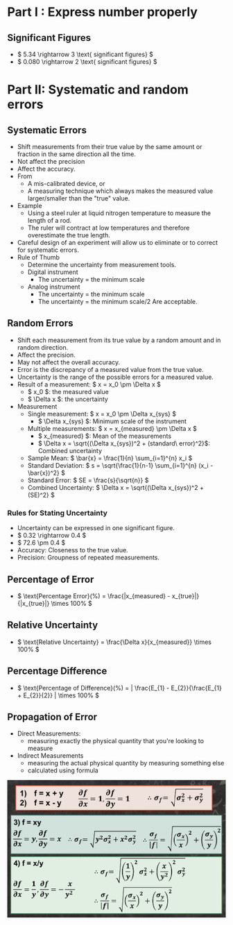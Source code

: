 # Part I : Express number properly
## Significant Figures
- $ 5.34 \rightarrow 3 \text{ significant figures} $
- $ 0.080 \rightarrow 2 \text{ significant figures} $
# Part II: Systematic and random errors
## Systematic Errors
- Shift measurements from their true value by the same amount or fraction in the same direction all the time. 
- Not affect the precision 
- Affect the accuracy.
- From
    - A mis-calibrated device, or
    - A measuring technique which always makes the measured value larger/smaller than the "true" value.
- Example
    - Using a steel ruler at liquid nitrogen temperature to measure the length of a rod.
    - The ruler will contract at low temperatures and therefore overestimate the true length.
- Careful design of an experiment will allow us to eliminate or to correct for systematic errors.
- Rule of Thumb
    - Determine the uncertainty from measurement tools.
    - Digital instrument
        - The uncertainty = the minimum scale
    - Analog instrument
        - The uncertainty = the minimum scale
        - The uncertainty = the minimum scale/2
    Are acceptable.
## Random Errors
- Shift each measurement from its true value by a random amount and in random direction.
- Affect the precision.
- May not affect the overall accuracy.
- Error is the discrepancy of a measured value from the true value.
- Uncertainty is the range of the possible errors for a measured value.
- Result of a measurement: $ x = x_0 \pm \Delta x $
    - $ x_0 $: the measured value
    - $ \Delta x $: the uncertainty
- Measurement
    - Single measurement: $ x = x_0 \pm \Delta x_{sys} $
        - $ \Delta x_{sys} $: Minimum scale of the instrument
    - Multiple measurements: $ x = x_{measured} \pm \Delta x $
        - $ x_{measured} $: Mean of the measurements
        - $ \Delta x = \sqrt{(\Delta x_{sys})^2 + (standard\ error)^2}$: Combined uncertainty
    - Sample Mean: $ \bar{x} = \frac{1}{n} \sum_{i=1}^{n} x_i $
    - Standard Deviation: $ s = \sqrt{\frac{1}{n-1} \sum_{i=1}^{n} (x_i - \bar{x})^2} $
    - Standard Error: $ SE = \frac{s}{\sqrt{n}} $
    - Combined Uncertainty: $ \Delta x = \sqrt{(\Delta x_{sys})^2 + (SE)^2} $
### Rules for Stating Uncertainty
- Uncertainty can be expressed in one significant figure.
- $ 0.32 \rightarrow 0.4 $
- $ 72.6 \pm 0.4 $
- Accuracy: Closeness to the true value.
- Precision: Groupness of repeated measurements.
## Percentage of Error
- $  \text{Percentage Error}(\%) = \frac{|x_{measured} - x_{true}|}{|x_{true}|} \times 100\% $
## Relative Uncertainty
- $ \text{Relative Uncertainty} = \frac{\Delta x}{x_{measured}} \times 100\% $
## Percentage Difference
- $  \text{Percentage of Difference}(\%) = | \frac{E_{1} - E_{2}}{\frac{E_{1} + E_{2}}{2}} | \times 100\% $
## Propagation of Error
- Direct Measurements:  
    - measuring exactly the physical quantity that you're looking to measure
- Indirect Measurements
    - measuring the actual physical quantity by
measuring something else
    - calculated using formula

![alt text](image-2.png)
